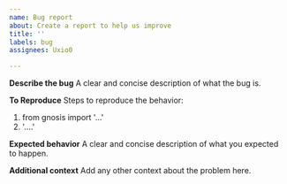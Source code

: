 ```yaml
---
name: Bug report
about: Create a report to help us improve
title: ''
labels: bug
assignees: Uxio0

---
```


**Describe the bug**
A clear and concise description of what the bug is.

**To Reproduce**
Steps to reproduce the behavior:
1. from gnosis import '...'
2. '....'

**Expected behavior**
A clear and concise description of what you expected to happen.

**Additional context**
Add any other context about the problem here.
